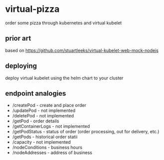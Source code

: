 # virtual-pizza
order some pizza through kubernetes and virtual kubelet

## prior art
based on https://github.com/stuartleeks/virtual-kubelet-web-mock-nodejs

## deploying
deploy virtual kubelet using the helm chart to your cluster

## endpoint analogies
* /createPod - create and place order
* /updatePod - not implemented
* /deletePod - not implemented
* /getPod - order details
* /getContainerLogs - not implemented
* /getPodStatus - status of order (order processing, out for delivery, etc.)
* /getPods - historical order statii
* /capacity - not implemented
* /nodeConditions - business hours
* /nodeAddresses	- address of business
